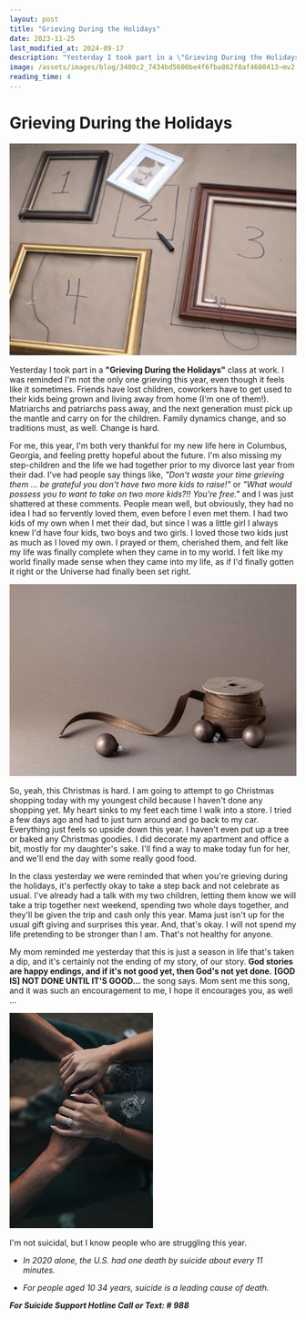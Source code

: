 ```yaml
---
layout: post
title: "Grieving During the Holidays"
date: 2023-11-25
last_modified_at: 2024-09-17
description: "Yesterday I took part in a \"Grieving During the Holidays\" class at work. I was reminded I'm not the only one grieving this year, even though it feels like it sometimes. Friends ha…"
image: /assets/images/blog/3400c2_7434bd5600be4f6fba862f8af4680413~mv2.png
reading_time: 4
---
```

# Grieving During the Holidays
![ree](/assets/images/blog/3400c2_7434bd5600be4f6fba862f8af4680413~mv2.png)

Yesterday I took part in a **"Grieving During the Holidays"** class at work. I was reminded I'm not the only one grieving this year, even though it feels like it sometimes. Friends have lost children, coworkers have to get used to their kids being grown and living away from home (I'm one of them!). Matriarchs and patriarchs pass away, and the next generation must pick up the mantle and carry on for the children. Family dynamics change, and so traditions must, as well. Change is hard.

For me, this year, I'm both very thankful for my new life here in Columbus, Georgia, and feeling pretty hopeful about the future. I'm also missing my step-children and the life we had together prior to my divorce last year from their dad. I've had people say things like, _"Don't waste your time grieving them ... be grateful you don't have two more kids to raise!"_ or _"What would possess you to want to take on two more kids?!! You're free."_ and I was just shattered at these comments. People mean well, but obviously, they had no idea I had so fervently loved them, even before I even met them. I had two kids of my own when I met their dad, but since I was a little girl I always knew I'd have four kids, two boys and two girls. I loved those two kids just as much as I loved my own. I prayed or them, cherished them, and felt like my life was finally complete when they came in to my world. I felt like my world finally made sense when they came into my life, as if I'd finally gotten it right or the Universe had finally been set right.

![ree](/assets/images/blog/11062b_5d8aa6090a8d480bb886af39e9858d92~mv2.jpg)

So, yeah, this Christmas is hard. I am going to attempt to go Christmas shopping today with my youngest child because I haven't done any shopping yet. My heart sinks to my feet each time I walk into a store. I tried a few days ago and had to just turn around and go back to my car. Everything just feels so upside down this year. I haven't even put up a tree or baked any Christmas goodies. I did decorate my apartment and office a bit, mostly for my daughter's sake. I'll find a way to make today fun for her, and we'll end the day with some really good food.

In the class yesterday we were reminded that when you're grieving during the holidays, it's perfectly okay to take a step back and not celebrate as usual. I've already had a talk with my two children, letting them know we will take a trip together next weekend, spending two whole days together, and they'll be given the trip and cash only this year. Mama just isn't up for the usual gift giving and surprises this year. And, that's okay. I will not spend my life pretending to be stronger than I am. That's not healthy for anyone.

My mom reminded me yesterday that this is just a season in life that's taken a dip, and it's certainly not the ending of my story, of our story. **God stories are happy endings, and if it's not good yet, then God's not yet done.** **\[GOD IS\] NOT DONE UNTIL IT'S GOOD...** the song says. Mom sent me this song, and it was such an encouragement to me, I hope it encourages you, as well ...

![ree](/assets/images/blog/nsplsh_5f2d707259454566307634~mv2_d_4480_6720_s_4_2.jpg)

I'm not suicidal, but I know people who are struggling this year.

*   _In 2020 alone, the U.S. had one death by suicide about every 11 minutes._
    
*   _For people aged 10  34 years, suicide is a leading cause of death._
    

**_For Suicide Support Hotline Call or Text: # 988_**
